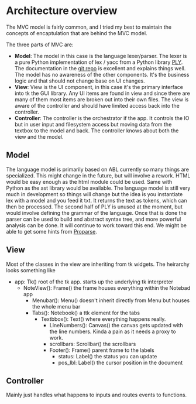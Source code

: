 
# Architecture overview

The MVC model is fairly common, and I tried my best to maintain the concepts of encaptulation that are behind the MVC model.

The three parts of MVC are:

- **Model**: The model in this case is the language lexer/parser. The lexer is a pure Python implementation of lex / yacc from a Python library [PLY](https://www.dabeaz.com/ply/). The documentation in the [git repo](https://github.com/dabeaz/ply) is excellent and explains things well. The model has no awareness of the other components. It's the business logic and that should not change base on UI changes.
- **View**: View is the UI component, in this case it's the primary interface into tk the GUI library. Any UI items are found in view and since there are many of them most items are broken out into their own files. The view is aware of the controller and should have limited access back into the controller. 
- **Controller**: The controller is the orchestrator if the app. It controls the IO but in user input and filesystem access but moving data from the textbox to the model and back. The controller knows about both the view and the model. 


## Model

The language model is primarily based on ABL currently so many things are specialized. This might change in the future, but will involve a rework. HTML would be easy enough as the html module could be used. Same with Python as the ast library would be available. The language model is still very much in development so things will change but the idea is you instantiate lex with a model and you feed it txt. It returns the text as tokens, which can then be processed. The second half of PLY is unused at the moment, but would involve defining the grammar of the language. Once that is done the parser can be used to build and abstract syntax tree, and more powerful analysis can be done. It will continue to work toward this end. We might be able to get some hints from [Proparse](https://github.com/consultingwerk/proparse). 

## View

Most of the classes in the view are inheriting from tk widgets. The heirarchy looks something like

- app: Tk() root of the tk app. starts up the underlying tk interpreter
  - NoteView(): Frame() the frame houses everything within the Notebad app 
    - Menubar(): Menu() doesn't inherit directly from Menu but houses the whole menu bar
    - Tabs(): Notebook() a ttk element for the tabs
      - Textbbox(): Text() where everything happens really. 
        - LineNumbers(): Canvas() the canvas gets updated with the line numbers. Kinda a pain as it needs a proxy to work. 
        - scrollbars: Scrollbar() the scrollbars 
        - Footer(): Frame() parent frame to the labels
          - status: Label() the status you can update
          - pos_lbl: Label() the cursor position in the document


## Controller

Mainly just handles what happens to inputs and routes events to functions. 

